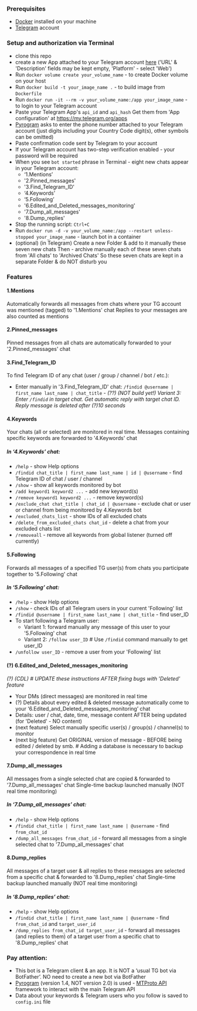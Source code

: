 ### Prerequisites
- [Docker](https://www.docker.com/) installed on your machine
- [Telegram](https://telegram.org/) account 

### Setup and authorization via Terminal
- clone this repo  
- create a new App attached to your Telegram account [here](https://my.telegram.org/auth?to=apps) ('URL' & 'Description' fields may be kept empty, 'Platform' - select 'Web') 
- Run `docker volume create your_volume_name` - to create Docker volume on your host
- Run `docker build -t your_image_name .` - to build image from `Dockerfile`
- Run `docker run -it --rm -v your_volume_name:/app your_image_name` - to login to your Telegram account 
- Paste your Telegram App's `api_id` and `api_hash` 
Get them from 'App configuration' at https://my.telegram.org/apps 
- [Pyrogram](https://docs.pyrogram.org/) asks to enter the phone number attached to your Telegram account (just digits including your Country Code digit(s), other symbols can be omitted)
- Paste confirmation code sent by Telegram to your account 
- If your Telegram account has two-step verification enabled - your password will be required 
- When you see `bot started` phrase in Terminal - eight new chats appear in your Telegram account:
  - ‘1.Mentions’ 
  - '2.Pinned_messages' 
  - '3.Find_Telegram_ID'  
  - ‘4.Keywords’
  - ‘5.Following’
  - '6.Edited_and_Deleted_messages_monitoring'
  - '7.Dump_all_messages' 
  - '8.Dump_replies'
- Stop the running script: `Ctrl+C`
- Run `docker run -d -v your_volume_name:/app --restart unless-stopped your_image_name` - launch bot in a container 
- (optional) (in Telegram) Create a new Folder & add to it manually these seven new chats 
Then - archive manually each of these seven chats from 'All chats' to 'Archived Chats' 
So these seven chats are kept in a separate Folder & do NOT disturb you 

### Features
#### 1.Mentions
Automatically forwards all messages from chats where your TG account was mentioned (tagged) to '1.Mentions' chat 
Replies to your messages are also counted as mentions 
#### 2.Pinned_messages
Pinned messages from all chats are automatically forwarded to your '2.Pinned_messages' chat   
#### 3.Find_Telegram_ID
To find Telegram ID of any chat (user / group / channel / bot / etc.):
- Enter manually in '3.Find_Telegram_ID' chat: `/findid @username | first_name last_name | chat_title`
_- (??) (NOT build yet!) Variant 3: Enter `/findid` in target chat. Get automatic reply with target chat ID. Reply message is deleted after (?)10 seconds_ 
#### 4.Keywords
Your chats (all or selected) are monitored in real time. Messages containing specific keywords are forwarded to '4.Keywords' chat    
##### In ‘4.Keywords’ chat:
- `/help` - show Help options
- `/findid chat_title | first_name last_name | id | @username` - find Telegram ID of chat / user / channel
- `/show` - show all keywords monitored by bot
- `/add keyword1 keyword2 ...` - add new keyword(s)
- `/remove keyword1 keyword2 ...` - remove keyword(s)
- `/exclude_chat chat_title | chat_id | @username` - exclude chat or user or channel from being monitored by 4.Keywords bot
- `/excluded_chats_list` - show IDs of all excluded chats 
- `/delete_from_excluded_chats chat_id` - delete a chat from your excluded chats list
- `/removeall` - remove all keywords from global listener (turned off currently)
#### 5.Following
Forwards all messages of a specified TG user(s) from chats you participate together to '5.Following' chat  
##### In ‘5.Following’ chat:
- `/help` - show Help options
- `/show` - check IDs of all Telegram users in your current 'Following' list
- `/findid @username | first_name last_name | chat_title` - find user_ID
- To start following a Telegram user:
  - Variant 1: forward manually any message of this user to your '5.Following' chat
  - Variant 2: `/follow user_ID`   # Use `/findid` command manually to get user_ID
- `/unfollow user_ID` - remove a user from your 'Following' list
#### (?) 6.Edited_and_Deleted_messages_monitoring
_(?) (CDL) # UPDATE these instructions AFTER fixing bugs with 'Deleted' feature_
- Your DMs (direct messages) are monitored in real time
- (?) Details about every edited & deleted message automatically come to your ‘6.Edited_and_Deleted_messages_monitoring’ chat
- Details: user / chat, date, time, message content AFTER being updated (for 'Deleted' - NO content)
- (next feature) Select manually specific user(s) / group(s) / channel(s) to monitor
- (next big feature) Get ORIGINAL version of message - BEFORE being edited / deleted by smb. # Adding a database is necessary to backup your correspondence in real time
#### 7.Dump_all_messages  
All messages from a single selected chat are copied & forwarded to '7.Dump_all_messages' chat 
Single-time backup launched manually (NOT real time monitoring)
##### In ‘7.Dump_all_messages’ chat:
- `/help` - show Help options
- `/findid chat_title | first_name last_name | @username` - find `from_chat_id`
- `/dump_all_messages from_chat_id` - forward all messages from a single selected chat to '7.Dump_all_messages' chat
#### 8.Dump_replies
All messages of a target user & all replies to these messages are selected from a specific chat & forwarded to '8.Dump_replies' chat
Single-time backup launched manually (NOT real time monitoring)
##### In ‘8.Dump_replies’ chat:
- `/help` - show Help options
- `/findid chat_title | first_name last_name | @username` - find `from_chat_id` and `target_user_id`
- `/dump_replies from_chat_id target_user_id` - forward all messages (and replies to them) of a target user from a specific chat to '8.Dump_replies' chat


### Pay attention:
- This bot is a Telegram client & an app. It is NOT a ‘usual TG bot via BotFather’. NO need to create a new bot via BotFather 
- [Pyrogram](https://docs.pyrogram.org/) (version 1.4, NOT version 2.0) is used - [MTProto API](https://docs.pyrogram.org/topics/mtproto-vs-botapi) framework to interact with the main Telegram API 
- Data about your keywords & Telegram users who you follow is saved to `config.ini` file 
